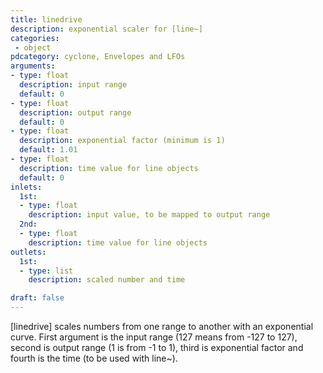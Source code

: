 ```yaml
---
title: linedrive
description: exponential scaler for [line~]
categories:
 - object
pdcategory: cyclone, Envelopes and LFOs
arguments:
- type: float
  description: input range
  default: 0
- type: float
  description: output range
  default: 0
- type: float
  description: exponential factor (minimum is 1)
  default: 1.01
- type: float
  description: time value for line objects
  default: 0
inlets:
  1st:
  - type: float
    description: input value, to be mapped to output range
  2nd:
  - type: float
    description: time value for line objects
outlets:
  1st:
  - type: list
    description: scaled number and time

draft: false
---
```


[linedrive] scales numbers from one range to another with an exponential curve. First argument is the input range (127 means from -127 to 127), second is output range (1 is from -1 to 1), third is exponential factor and fourth is the time (to be used with line~).

